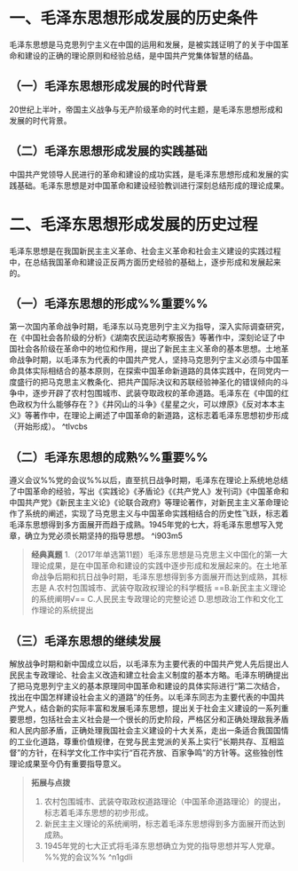 # 一、毛泽东思想形成发展的历史条件
毛泽东思想是马克思列宁主义在中国的运用和发展，是被实践证明了的关于中国革命和建设的正确的理论原则和经验总结，是中国共产党集体智慧的结晶。
## （一）毛泽东思想形成发展的时代背景
20世纪上半叶，帝国主义战争与无产阶级革命的时代主题，是毛泽东思想形成和发展的时代背景。
## （二）毛泽东思想形成发展的实践基础
中国共产党领导人民进行的革命和建设的成功实践，是毛泽东思想形成和发展的实践基础。毛泽东思想是对中国革命和建设经验教训进行深刻总结形成的理论成果。
# 二、毛泽东思想形成发展的历史过程
毛泽东思想是在我国新民主主义革命、社会主义革命和社会主义建设的实践过程中，在总结我国革命和建设正反两方面历史经验的基础上，逐步形成和发展起来的。
## （一）毛泽东思想的形成%%重要%%
第一次国内革命战争时期，毛泽东以马克思列宁主义为指导，深入实际调查研究，在《中国社会各阶级的分析》《湖南农民运动考察报告》等著作中，深刻论证了中国社会各阶级在革命中的地位和作用，提出了新民主主义革命的基本思想。土地革命战争时期，以毛泽东为代表的中国共产党人，坚持马克思列宁主义必须与中国革命具体实际相结合的基本原则，在探索中国革命新道路的具体实践中，在同党内一度盛行的把马克思主义教条化、把共产国际决议和苏联经验神圣化的错误倾向的斗争中，逐步开辟了农村包围城市、武装夺取政权的革命道路。毛泽东在《中国的红色政权为什么能够存在？》《井冈山的斗争》《星星之火，可以燎原》《反对本本主义》等著作中，在理论上阐述了中国革命的新道路，这标志着毛泽东思想初步形成（开始形成）。 ^tlvcbs
## （二）毛泽东思想的成熟%%重要%%
遵义会议%%党的会议%%以后，直至抗日战争时期，毛泽东在理论上系统地总结了中国革命的经验，写出《实践论》《矛盾论》《《共产党人》发刊词》《中国革命和中国共产党》《新民主主义论》《论联合政府》等理论著作，对新民主主义革命理论作了系统的阐述，实现了马克思主义与中国革命实践相结合的历史性飞跃，标志着毛泽东思想得到多方面展开而趋于成熟。1945年党的七大，将毛泽东思想写入党章，确立为党必须长期坚持的指导思想。 ^i903m5

>**经典真题**
1.（2017年单选第11题）毛泽东思想是马克思主义中国化的第一大理论成果，是在中国革命和建设的实践中逐步形成和发展起来的。在土地革命战争后期和抗日战争时期，毛泽东思想得到多方面展开而达到成熟，其标志是
A.农村包围城市、武装夺取政权理论的科学概括 
==B.新民主主义理论的系统阐明√==
C.人民民主专政理论的完整论述
D.思想政治工作和文化工作理论的系统提出
## （三）毛泽东思想的继续发展
解放战争时期和新中国成立以后，以毛泽东为主要代表的中国共产党人先后提出人民民主专政理论、社会主义改造和建立社会主义制度的基本方略。毛泽东明确提出了把马克思列宁主义的基本原理同中国革命和建设的具体实际进行“第二次结合，找出在中国怎样建设社会主义的道路”的任务。以毛泽东同志为主要代表的中国共产党人，结合新的实际丰富和发展毛泽东思想，提出关于社会主义建设的一系列重要思想，包括社会主义社会是一个很长的历史阶段，严格区分和正确处理敌我矛盾和人民内部矛盾，正确处理我国社会主义建设的十大关系，走出一条适合我国国情的工业化道路，尊重价值规律，在党与民主党派的关系上实行“长期共存、互相监督”的方针，在科学文化工作中实行“百花齐放、百家争鸣”的方针等。这些独创性理论成果至今仍有重要指导意义。

>**拓展与点拨**
>1. 农村包围城市、武装夺取政权道路理论（中国革命道路理论）的提出，标志着毛泽东思想的初步形成。
>2. 新民主主义理论的系统阐明，标志着毛泽东思想得到多方面展开而达到成熟。
>3. 1945年党的七大正式将毛泽东思想确立为党的指导思想并写人党章。%%党的会议%%
^n1gdli